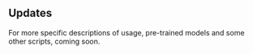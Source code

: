 ## Updates

For more specific descriptions of usage, pre-trained models and some other scripts, coming soon.

